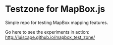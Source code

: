 Testzone for MapBox.js
======================

Simple repo for testing MapBox mapping features.

Go here to see the experiments in action: http://luiscape.github.io/mapbox_test_zone/